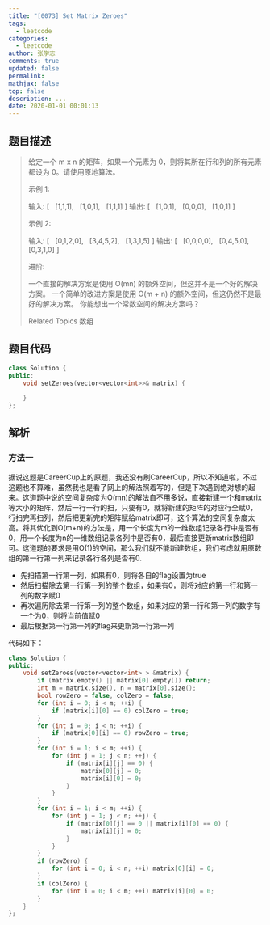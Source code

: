 ```yaml
---
title: "[0073] Set Matrix Zeroes"
tags:
  - leetcode
categories:
  - leetcode
author: 张学志
comments: true
updated: false
permalink:
mathjax: false
top: false
description: ...
date: 2020-01-01 00:01:13
---
```


## 题目描述

> 给定一个 m x n 的矩阵，如果一个元素为 0，则将其所在行和列的所有元素都设为 0。请使用原地算法。 
> 
> 示例 1: 
> 
> 输入: 
> [
>   [1,1,1],
>   [1,0,1],
>   [1,1,1]
> ]
> 输出: 
> [
>   [1,0,1],
>   [0,0,0],
>   [1,0,1]
> ]
> 
> 
> 示例 2: 
> 
> 输入: 
> [
>   [0,1,2,0],
>   [3,4,5,2],
>   [1,3,1,5]
> ]
> 输出: 
> [
>   [0,0,0,0],
>   [0,4,5,0],
>   [0,3,1,0]
> ] 
> 
> 进阶: 
> 
> 
> 一个直接的解决方案是使用 O(mn) 的额外空间，但这并不是一个好的解决方案。 
> 一个简单的改进方案是使用 O(m + n) 的额外空间，但这仍然不是最好的解决方案。 
> 你能想出一个常数空间的解决方案吗？ 
> 
> Related Topics 数组

## 题目代码

```cpp
class Solution {
public:
    void setZeroes(vector<vector<int>>& matrix) {
        
    }
};
```

## 解析

### 方法一

据说这题是CareerCup上的原题，我还没有刷CareerCup，所以不知道啦，不过这题也不算难，虽然我也是看了网上的解法照着写的，但是下次遇到绝对想的起来。这道题中说的空间复杂度为O(mn)的解法自不用多说，直接新建一个和matrix等大小的矩阵，然后一行一行的扫，只要有0，就将新建的矩阵的对应行全赋0，行扫完再扫列，然后把更新完的矩阵赋给matrix即可，这个算法的空间复杂度太高。将其优化到O(m+n)的方法是，用一个长度为m的一维数组记录各行中是否有0，用一个长度为n的一维数组记录各列中是否有0，最后直接更新matrix数组即可。这道题的要求是用O(1)的空间，那么我们就不能新建数组，我们考虑就用原数组的第一行第一列来记录各行各列是否有0.

- 先扫描第一行第一列，如果有0，则将各自的flag设置为true
- 然后扫描除去第一行第一列的整个数组，如果有0，则将对应的第一行和第一列的数字赋0
- 再次遍历除去第一行第一列的整个数组，如果对应的第一行和第一列的数字有一个为0，则将当前值赋0
- 最后根据第一行第一列的flag来更新第一行第一列

代码如下：

```cpp
class Solution {
public:
    void setZeroes(vector<vector<int> > &matrix) {
        if (matrix.empty() || matrix[0].empty()) return;
        int m = matrix.size(), n = matrix[0].size();
        bool rowZero = false, colZero = false;
        for (int i = 0; i < m; ++i) {
            if (matrix[i][0] == 0) colZero = true;
        }
        for (int i = 0; i < n; ++i) {
            if (matrix[0][i] == 0) rowZero = true;
        } 
        for (int i = 1; i < m; ++i) {
            for (int j = 1; j < n; ++j) {
                if (matrix[i][j] == 0) {
                    matrix[0][j] = 0;
                    matrix[i][0] = 0;
                }
            }
        }
        for (int i = 1; i < m; ++i) {
            for (int j = 1; j < n; ++j) {
                if (matrix[0][j] == 0 || matrix[i][0] == 0) {
                    matrix[i][j] = 0;
                }
            }
        }
        if (rowZero) {
            for (int i = 0; i < n; ++i) matrix[0][i] = 0;
        }
        if (colZero) {
            for (int i = 0; i < m; ++i) matrix[i][0] = 0;
        }
    }
};
```


